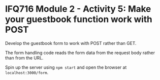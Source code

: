 # IFQ716 Module 2 - Activity 5: Make your guestbook function work with POST

Develop the guestbook form to work with POST rather than GET.

The form handling code reads the form data from the request body rather than from the URL.

Spin up the server using `npm start` and open the browser at `localhost:3000/form`.
